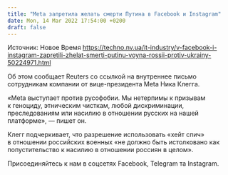 ```yaml
---
title: "Meta запретила желать смерти Путина в Facebook и Instagram"
date: Mon, 14 Mar 2022 17:54:00 +0200
draft: false
---
```

Источник: Новое Время https://techno.nv.ua/it-industry/v-facebook-i-instagram-zapretili-zhelat-smerti-putinu-voyna-rossii-protiv-ukrainy-50224971.html


Об этом сообщает Reuters со ссылкой на внутреннее письмо сотрудникам компании от вице-президента Meta Ника Клегга.

«Meta выступает против русофобии. Мы нетерпимы к призывам к геноциду, этническим чисткам, любой дискриминации, преследованиям или насилию в отношении русских на нашей платформе», — пишет он.

Клегг подчеркивает, что разрешение использовать «хейт спич» в отношении российских военных «не должно быть истолковано как попустительство к насилию в отношении россиян в целом».

Присоединяйтесь к нам в соцсетях Facebook, Telegram та Instagram.

